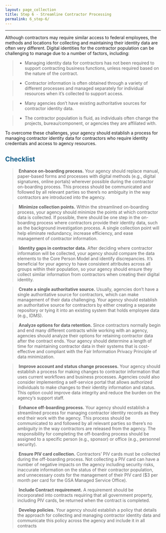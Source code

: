 ```yaml
---
layout: page_collection
title: Step 6 - Streamline Contractor Processing
permalink: 6_step-6/
---
```

<script>
$(function() {
  $( "#accordion" ).accordion({
    heightStyle: "content",
    collapsible: "true",
    active: "false"
  });
});
</script>

<script src="https://use.fontawesome.com/e20c671b68.js"></script>
-----------------------------------------------------------

Although contractors may require similar access to federal employees, the methods and locations for collecting and maintaining their identity data are often very different. Digital identities for the contractor population can be challenging to manage due to a number of factors, including:

> * Managing identity data for contractors has not been required to support contracting business functions, unless required based on the nature of the contract.

> * Contractor information is often obtained through a variety of different processes and managed separately for individual resources when it’s collected to support access.

> * Many agencies don’t have existing authoritative sources for contractor identity data.

> * The contractor population is fluid, as individuals often change the projects, bureau/component, or agencies they are affiliated with.

To overcome these challenges, your agency should establish a process for managing contractor identity data for contractors who require identity credentials and access to agency resources.


## <span style="color: #0C5C89">**Checklist**</span>

> <i class="fa fa-check-square-o"></i> &nbsp;**Enhance on-boarding process.** Your agency should replace manual, paper-based forms and processes with digital methods (e.g., digital signatures, online portals) wherever possible during the contractor on-boarding process. This process should be communicated and followed by all relevant parties so there’s no ambiguity in the way contractors are introduced into the agency.

> <i class="fa fa-check-square-o"></i> &nbsp;**Minimize collection points.** Within the streamlined on-boarding process, your agency should minimize the points at which contractor data is collected. If possible, there should be one step in the on-boarding process where contractors provide their identity data, such as the background investigation process. A single collection point will help eliminate redundancy, increase efficiency, and ease management of contractor information.

> <i class="fa fa-check-square-o"></i> &nbsp;**Identity gaps in contractor data.** After deciding where contractor information will be collected, your agency should compare the data elements to the Core Person Model and identify discrepancies. It’s beneficial for your agency to have consistent attributes across all groups within their population, so your agency should ensure they collect similar information from contractors when creating their digital identity.

> <i class="fa fa-check-square-o"></i> &nbsp;**Create a single authoritative source.** Usually, agencies don’t have a single authoritative source for contractors, which can make management of their data challenging. Your agency should establish an authoritative source for contractors by either creating a separate repository or tying it into an existing system that holds employee data (e.g., IDMS).

> <i class="fa fa-check-square-o"></i> &nbsp;**Analyze options for data retention.** Since contractors normally begin and end many different contracts while working with an agency, agencies should analyze their options for retaining contractor data after the contract ends. Your agency should determine a length of time for maintaining contractor data in their systems that is cost-effective and compliant with the Fair Information Privacy Principle of data minimization.

> <i class="fa fa-check-square-o"></i> &nbsp;**Improve account and status change processes.** Your agency should establish a process for making changes to contractor information that uses current workflows and business processes. Agencies could also consider implementing a self-service portal that allows authorized individuals to make changes to their identity information and status. This option could improve data integrity and reduce the burden on the agency‘s support staff.

> <i class="fa fa-check-square-o"></i> &nbsp;**Enhance off-boarding process.** Your agency should establish a streamlined process for managing contractor identity records as they end their work with the agency. This process should be communicated to and followed by all relevant parties so there’s no ambiguity in the way contractors are released from the agency. The responsibility for completing the off-boarding process should be assigned to a specific person (e.g., sponsor) or office (e.g., personnel security).

> <i class="fa fa-check-square-o"></i> &nbsp;**Ensure PIV card collection.** Contractors’ PIV cards must be collected during the off-boarding process. Not collecting a PIV card can have a number of negative impacts on the agency including security risks, inaccurate information on the status of their contractor population, and unnecessary costs for the management of their PIV card ($3 per month per card for the GSA Managed Service Office).

> <i class="fa fa-check-square-o"></i> &nbsp;**Include Contract requirement.** A requirement should be incorporated into contracts requiring that all government property, including PIV cards, be returned when the contract is completed.

> <i class="fa fa-check-square-o"></i> &nbsp;**Develop policies.** Your agency should establish a policy that details the approach for collecting and managing contractor identity data and communicate this policy across the agency and include it in all contracts